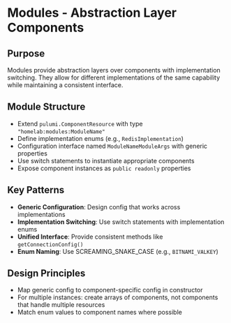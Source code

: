 # Modules - Abstraction Layer Components

## Purpose
Modules provide abstraction layers over components with implementation switching. They allow for different implementations of the same capability while maintaining a consistent interface.

## Module Structure
- Extend `pulumi.ComponentResource` with type `"homelab:modules:ModuleName"`
- Define implementation enums (e.g., `RedisImplementation`)
- Configuration interface named `ModuleNameModuleArgs` with generic properties
- Use switch statements to instantiate appropriate components
- Expose component instances as `public readonly` properties

## Key Patterns
- **Generic Configuration**: Design config that works across implementations
- **Implementation Switching**: Use switch statements with implementation enums
- **Unified Interface**: Provide consistent methods like `getConnectionConfig()`
- **Enum Naming**: Use SCREAMING_SNAKE_CASE (e.g., `BITNAMI_VALKEY`)

## Design Principles
- Map generic config to component-specific config in constructor
- For multiple instances: create arrays of components, not components that handle multiple resources
- Match enum values to component names where possible
